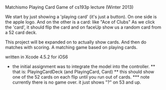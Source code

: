 Matchismo Playing Card Game of cs193p lecture (Winter 2013)

We start by just showing a 'playing card' (it's just a button).
On one side is the apple logo.
And on the other is a card: like "Ace of Clubs"
As we click the 'card', it should flip the card and on faceUp show us a random card from a 52 card deck.

This project will be expanded on to actually show cards. And then do matches with scoring. A matching game based on playing cards.

written in Xcode 4.5.2 for iOS6



* the initial assignment was to integrate the model into the controller.
** that is: PlayingCardDeck (and PlayingCard, Card)
** this should show one of the 52 cards on each flip until you run out of cards.
*** note currently there is no game over. it just shows "?" on 53 and up.